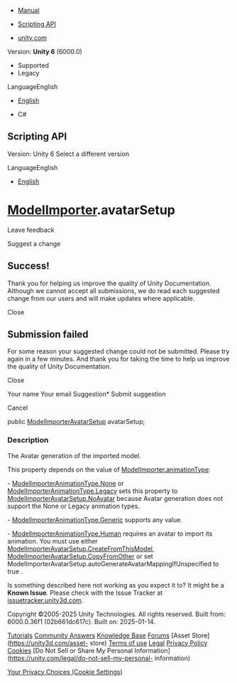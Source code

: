 [ ]()

  * [Manual](../Manual/index.html)
  * [Scripting API](../ScriptReference/index.html)

  * [unity.com](https://unity.com/)

Version: **Unity 6** (6000.0)

  * Supported
  * Legacy

LanguageEnglish

  * [English]()

  * C#

[ ](https://docs.unity3d.com)

## Scripting API

Version: Unity 6 Select a different version

LanguageEnglish

  * [English]()

#  [ModelImporter](ModelImporter.html).avatarSetup

Leave feedback

Suggest a change

## Success!

Thank you for helping us improve the quality of Unity Documentation. Although
we cannot accept all submissions, we do read each suggested change from our
users and will make updates where applicable.

Close

## Submission failed

For some reason your suggested change could not be submitted. Please <a>try
again</a> in a few minutes. And thank you for taking the time to help us
improve the quality of Unity Documentation.

Close

Your name Your email Suggestion* Submit suggestion

Cancel

[ ]()

public [ModelImporterAvatarSetup](ModelImporterAvatarSetup.html) avatarSetup;

### Description

The Avatar generation of the imported model.

This property depends on the value of
[ModelImporter.animationType](ModelImporter-animationType.html):  
  
\- [ModelImporterAnimationType.None](ModelImporterAnimationType.None.html) or
[ModelImporterAnimationType.Legacy](ModelImporterAnimationType.Legacy.html)
sets this property to
[ModelImporterAvatarSetup.NoAvatar](ModelImporterAvatarSetup.NoAvatar.html)
because Avatar generation does not support the None or Legacy animation types.  
  
\-
[ModelImporterAnimationType.Generic](ModelImporterAnimationType.Generic.html)
supports any value.  
  
\- [ModelImporterAnimationType.Human](ModelImporterAnimationType.Human.html)
requires an avatar to import its animation. You must use either
[ModelImporterAvatarSetup.CreateFromThisModel](ModelImporterAvatarSetup.CreateFromThisModel.html),
[ModelImporterAvatarSetup.CopyFromOther](ModelImporterAvatarSetup.CopyFromOther.html)
or set ModelImporterAvatarSetup.autoGenerateAvatarMappingIfUnspecified to true
.

Is something described here not working as you expect it to? It might be a
**Known Issue**. Please check with the Issue Tracker at
[issuetracker.unity3d.com](https://issuetracker.unity3d.com).

Copyright ©2005-2025 Unity Technologies. All rights reserved. Built from:
6000.0.36f1 (02b661dc617c). Built on: 2025-01-14.

[Tutorials](https://unity3d.com/learn) [Community
Answers](https://answers.unity3d.com) [Knowledge
Base](https://support.unity3d.com/hc/en-us)
[Forums](https://forum.unity3d.com) [Asset Store](https://unity3d.com/asset-
store) [Terms of use](https://docs.unity3d.com/Manual/TermsOfUse.html)
[Legal](https://unity.com/legal) [Privacy
Policy](https://unity.com/legal/privacy-policy)
[Cookies](https://unity.com/legal/cookie-policy) [Do Not Sell or Share My
Personal Information](https://unity.com/legal/do-not-sell-my-personal-
information)

[Your Privacy Choices (Cookie Settings)](javascript:void\(0\);)

